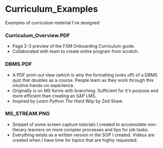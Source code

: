 # Curriculum_Examples
Examples of curriculum material I've designed

### Curriculum_Overview.PDF
* Page 2-3 preview of the FSM Onboarding Curriculum guide.
* Collaborated with team to create entire program from scratch.

### DBMS.PDF
* A PDF print-out view (which is why the formatting looks off) of a DBMS quiz that doubles as a course.  People learn as they work through this intuitive hands-on experience.
* Originally is on MS forms with branching.  Sufficient for it's purpose and more efficient than creating an SAP LMS.
* Inspired by _Learn Python The Hard Way_ by Zed Shaw.

### MS_STREAM.PNG
* Snippet of some screen capture tutorials I created to accomodate non-literary learners on more complex processes and tips for job tasks. 
* Everything exists as a written version in the SOP I created.  Videos are created when I have time for topics that are highly requested.
